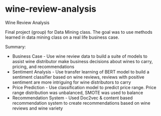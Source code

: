 # wine-review-analysis
Wine Review Analysis

Final project (group) for Data Mining class. The goal was to use methods learned in data mining class on a real life business case.

Summary:
  - Business Case - Use wine review data to build a suite of models to assist wine distributor make business decisions about wines to carry, pricing, and recommendations
  - Sentiment Analysis - Use transfer learning of BERT model to build a sentiment classifier based on wine reviews, reviews with positive sentiment are more intriguing for wine distributors to carry
  - Price Prediction - Use classification model to predict price range. Price range distribution was unbalanced, SMOTE was used to balance
  - Recommendation System - Used Doc2vec & content based recommendation system to create recommendations based on wine reviews and wine variety
